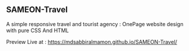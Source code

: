 ## SAMEON-Travel

A simple responsive travel and tourist agency : OnePage website design with pure CSS And HTML 

Preview Live at : https://mdsabbiralmamon.github.io/SAMEON-Travel/
